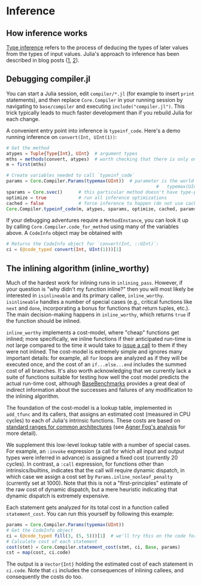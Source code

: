 # Inference

## How inference works

[Type inference](https://en.wikipedia.org/wiki/Type_inference) refers to the process of deducing the types of later values from the types of input values. Julia's approach to inference has been described in blog posts ([1](https://juliacomputing.com/blog/2016/04/04/inference-convergence.html), [2](https://juliacomputing.com/blog/2017/05/15/inference-converage2.html)).

## Debugging compiler.jl

You can start a Julia session, edit `compiler/*.jl` (for example to insert `print` statements), and then replace `Core.Compiler` in your running session by navigating to `base/compiler` and executing `include("compiler.jl")`. This trick typically leads to much faster development than if you rebuild Julia for each change.

A convenient entry point into inference is `typeinf_code`. Here's a demo running inference on `convert(Int, UInt(1))`:

```julia
# Get the method
atypes = Tuple{Type{Int}, UInt}  # argument types
mths = methods(convert, atypes)  # worth checking that there is only one
m = first(mths)

# Create variables needed to call `typeinf_code`
params = Core.Compiler.Params(typemax(UInt))  # parameter is the world age,
                                                        #   typemax(UInt) -> most recent
sparams = Core.svec()      # this particular method doesn't have type-parameters
optimize = true            # run all inference optimizations
cached = false             # force inference to happen (do not use cached results)
Core.Compiler.typeinf_code(m, atypes, sparams, optimize, cached, params)
```

If your debugging adventures require a `MethodInstance`, you can look it up by calling `Core.Compiler.code_for_method` using many of the variables above. A `CodeInfo` object may be obtained with

```julia
# Returns the CodeInfo object for `convert(Int, ::UInt)`:
ci = (@code_typed convert(Int, UInt(1)))[1]
```

## The inlining algorithm (inline_worthy)

Much of the hardest work for inlining runs in `inlining_pass`. However, if your question is "why didn't my function inline?" then you will most likely be interested in `isinlineable` and its primary callee, `inline_worthy`. `isinlineable` handles a number of special cases (e.g., critical functions like `next` and `done`, incorporating a bonus for functions that return tuples, etc.). The main decision-making happens in `inline_worthy`, which returns `true` if the function should be inlined.

`inline_worthy` implements a cost-model, where "cheap" functions get inlined; more specifically, we inline functions if their anticipated run-time is not large compared to the time it would take to [issue a call](https://en.wikipedia.org/wiki/Calling_convention) to them if they were not inlined. The cost-model is extremely simple and ignores many important details: for example, all `for` loops are analyzed as if they will be executed once, and the cost of an `if...else...end` includes the summed cost of all branches. It's also worth acknowledging that we currently lack a suite of functions suitable for testing how well the cost model predicts the actual run-time cost, although [BaseBenchmarks](https://github.com/JuliaCI/BaseBenchmarks.jl) provides a great deal of indirect information about the successes and failures of any modification to the inlining algorithm.

The foundation of the cost-model is a lookup table, implemented in `add_tfunc` and its callers, that assigns an estimated cost (measured in CPU cycles) to each of Julia's intrinsic functions. These costs are based on [standard ranges for common architectures](http://ithare.com/wp-content/uploads/part101_infographics_v08.png) (see [Agner Fog's analysis](http://www.agner.org/optimize/instruction_tables.pdf) for more detail).

We supplement this low-level lookup table with a number of special cases. For example, an `:invoke` expression (a call for which all input and output types were inferred in advance) is assigned a fixed cost (currently 20 cycles). In contrast, a `:call` expression, for functions other than intrinsics/builtins, indicates that the call will require dynamic dispatch, in which case we assign a cost set by `Params.inline_nonleaf_penalty` (currently set at 1000). Note that this is not a "first-principles" estimate of the raw cost of dynamic dispatch, but a mere heuristic indicating that dynamic dispatch is extremely expensive.

Each statement gets analyzed for its total cost in a function called `statement_cost`. You can run this yourself by following this example:

```julia
params = Core.Compiler.Params(typemax(UInt))
# Get the CodeInfo object
ci = (@code_typed fill(3, (5, 5)))[1]  # we'll try this on the code for `fill(3, (5, 5))`
# Calculate cost of each statement
cost(stmt) = Core.Compiler.statement_cost(stmt, ci, Base, params)
cst = map(cost, ci.code)
```

The output is a `Vector{Int}` holding the estimated cost of each statement in `ci.code`. Note that `ci` includes the consequences of inlining callees, and consequently the costs do too.